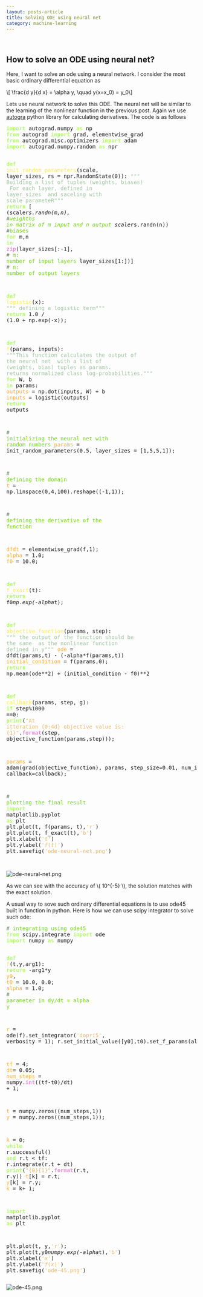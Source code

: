 ```yaml
---
layout: posts-article
title: Solving ODE using neural net 
category: machine-learning
---
```


<br>


<h2> How to solve an ODE using neural net? </h2>




<p>
Here, I want to solve an ode using a neural network. I consider the
most basic ordinary differential equation as 
</p>

<p>
\[ \frac{d y}{d x} = \alpha y, \quad y(x=x_0) = y_0\]
</p>


<p>
Lets use neural network to solve this ODE. The neural net will be
similar to the learning of the nonlinear function in the previous
post. Again we use <a href="https://github.com/HIPS/autograd">autogra</a> python library for calculating derivatives.
The code is as follows
</p>

<div class="org-src-container">
<pre class="src src-python"><span style="color: #b4fa70; font-weight: bold;">import</span> autograd.numpy <span style="color: #b4fa70; font-weight: bold;">as</span> np
<span style="color: #b4fa70; font-weight: bold;">from</span> autograd <span style="color: #b4fa70; font-weight: bold;">import</span> grad, elementwise_grad
<span style="color: #b4fa70; font-weight: bold;">from</span> autograd.misc.optimizers <span style="color: #b4fa70; font-weight: bold;">import</span> adam
<span style="color: #b4fa70; font-weight: bold;">import</span> autograd.numpy.random <span style="color: #b4fa70; font-weight: bold;">as</span> npr


<span style="color: #b4fa70; font-weight: bold;">def</span> <span style="color: #fce94f;">init_random_parameters</span>(scale, layer_sizes, rs = npr.RandomState(0)):
    <span style="color: #9FC59F;">""" Building a list of tuples (weights, biases)</span>
<span style="color: #9FC59F;">        For each layer, defined in layer_sizes</span>
<span style="color: #9FC59F;">        and saceling with scale parameteR"""</span>
    <span style="color: #b4fa70; font-weight: bold;">return</span> [ (scale*rs.randn(m,n),  <span style="color: #5F7F5F;">#</span><span style="color: #73d216;">weighths in matrix of m input and n output</span>
              scale*rs.randn(n))    <span style="color: #5F7F5F;">#</span><span style="color: #73d216;">biases</span>
             <span style="color: #b4fa70; font-weight: bold;">for</span> m,n <span style="color: #b4fa70; font-weight: bold;">in</span> <span style="color: #e090d7; font-weight: bold;">zip</span>(layer_sizes[:-1], <span style="color: #5F7F5F;"># </span><span style="color: #73d216;">m: number of input layers</span>
                            layer_sizes[1:])] <span style="color: #5F7F5F;"># </span><span style="color: #73d216;">n: number of output layers</span>


<span style="color: #b4fa70; font-weight: bold;">def</span> <span style="color: #fce94f;">logistic</span>(x):
    <span style="color: #9FC59F;">""" defining a logistic term"""</span>
    <span style="color: #b4fa70; font-weight: bold;">return</span> 1.0 / (1.0 + np.exp(-x));

<span style="color: #b4fa70; font-weight: bold;">def</span> <span style="color: #fce94f;">f</span>(params, inputs):
    <span style="color: #9FC59F;">"""This function calculates the output of the neural net</span>
<span style="color: #9FC59F;">        with a list of (weights, bias) tuples as params.</span>
<span style="color: #9FC59F;">        returns normalized class log-probabilities."""</span>
    <span style="color: #b4fa70; font-weight: bold;">for</span> W, b <span style="color: #b4fa70; font-weight: bold;">in</span> params:
        <span style="color: #fcaf3e;">outputs</span> = np.dot(inputs, W) + b
        <span style="color: #fcaf3e;">inputs</span> = logistic(outputs)
    <span style="color: #b4fa70; font-weight: bold;">return</span> outputs

<span style="color: #5F7F5F;"># </span><span style="color: #73d216;">initializing the neural net with random numbers</span>
<span style="color: #fcaf3e;">params</span> = init_random_parameters(0.5, layer_sizes = [1,5,5,1]);

<span style="color: #5F7F5F;"># </span><span style="color: #73d216;">defining the domain</span>
<span style="color: #fcaf3e;">t</span> = np.linspace(0,4,100).reshape((-1,1));

<span style="color: #5F7F5F;"># </span><span style="color: #73d216;">defining the derivative of the function</span>

<span style="color: #fcaf3e;">dfdt</span> = elementwise_grad(f,1); 
<span style="color: #fcaf3e;">alpha</span> = 1.0;
<span style="color: #fcaf3e;">f0</span> = 10.0;

<span style="color: #b4fa70; font-weight: bold;">def</span> <span style="color: #fce94f;">f_exact</span>(t):
    <span style="color: #b4fa70; font-weight: bold;">return</span> f0*np.exp(-alpha*t);

<span style="color: #b4fa70; font-weight: bold;">def</span> <span style="color: #fce94f;">objective_function</span>(params, step):
    <span style="color: #9FC59F;">""" the output of the function should be the same</span>
<span style="color: #9FC59F;">        as the nonlinear function defined in y"""</span>
    <span style="color: #fcaf3e;">ode</span> = dfdt(params,t) - (-alpha*f(params,t))
    <span style="color: #fcaf3e;">initial_condition</span> = f(params,0);
    <span style="color: #b4fa70; font-weight: bold;">return</span> np.mean(ode**2) + (initial_condition - f0)**2


<span style="color: #b4fa70; font-weight: bold;">def</span> <span style="color: #fce94f;">callback</span>(params, step, g):
    <span style="color: #b4fa70; font-weight: bold;">if</span> step%1000 ==0:
        <span style="color: #b4fa70; font-weight: bold;">print</span>(<span style="color: #e9b96e;">"At itteration {0:4d} objective value is: {1}"</span>.<span style="color: #e090d7; font-weight: bold;">format</span>(step, objective_function(params,step)));


<span style="color: #fcaf3e;">params</span> = adam(grad(objective_function), params, step_size=0.01, num_iters=10000, callback=callback);


<span style="color: #5F7F5F;"># </span><span style="color: #73d216;">plotting the final result</span>
<span style="color: #b4fa70; font-weight: bold;">import</span> matplotlib.pyplot <span style="color: #b4fa70; font-weight: bold;">as</span> plt
plt.plot(t, f(params, t),<span style="color: #e9b96e;">'r'</span>)
plt.plot(t, f_exact(t),<span style="color: #e9b96e;">'b'</span>)
plt.xlabel(<span style="color: #e9b96e;">'$t$'</span>)
plt.ylabel(<span style="color: #e9b96e;">'$f(t)$'</span>)
plt.savefig(<span style="color: #e9b96e;">'ode-neural-net.png'</span>)

</pre>
</div>



<div class="figure">
<p><img src="{{site.baseurl}}/img/machine_learning/ode-neural-net.png" alt="ode-neural-net.png" />
</p>
</div>



<p>
As we can see with the accuracy of \( 10^{-5} \), the solution matches
with the exact solution.
</p>



<p>
A usual way to sove such ordinary differential equations is to use ode45 built in function in python. Here is how we can use scipy integrator to solve such ode: 
</p>

<div class="org-src-container">
<pre class="src src-python"><span style="color: #5F7F5F;"># </span><span style="color: #73d216;">integrating using ode45</span>
<span style="color: #b4fa70; font-weight: bold;">from</span> scipy.integrate <span style="color: #b4fa70; font-weight: bold;">import</span> ode
<span style="color: #b4fa70; font-weight: bold;">import</span> numpy <span style="color: #b4fa70; font-weight: bold;">as</span> numpy

<span style="color: #b4fa70; font-weight: bold;">def</span> <span style="color: #fce94f;">f</span>(t,y,arg1):
    <span style="color: #b4fa70; font-weight: bold;">return</span> -arg1*y
<span style="color: #fcaf3e;">y0</span>, <span style="color: #fcaf3e;">t0</span> = 10.0, 0.0;
<span style="color: #fcaf3e;">alpha</span> = 1.0; <span style="color: #5F7F5F;"># </span><span style="color: #73d216;">parameter in dy/dt = alpha y</span>

<span style="color: #fcaf3e;">r</span> = ode(f).set_integrator(<span style="color: #e9b96e;">'dopri5'</span>, verbosity = 1);
r.set_initial_value([y0],t0).set_f_params(alpha);

<span style="color: #fcaf3e;">tf</span> = 4;
<span style="color: #fcaf3e;">dt</span>= 0.05;
<span style="color: #fcaf3e;">num_steps</span> = numpy.<span style="color: #e090d7; font-weight: bold;">int</span>((tf-t0)/dt) + 1;


<span style="color: #fcaf3e;">t</span> = numpy.zeros((num_steps,1))
<span style="color: #fcaf3e;">y</span> = numpy.zeros((num_steps,1));


<span style="color: #fcaf3e;">k</span> = 0;
<span style="color: #b4fa70; font-weight: bold;">while</span> r.successful() <span style="color: #b4fa70; font-weight: bold;">and</span> r.t &lt; tf:
    r.integrate(r.t + dt)
    <span style="color: #b4fa70; font-weight: bold;">print</span>(<span style="color: #e9b96e;">"{0}{1}"</span>.<span style="color: #e090d7; font-weight: bold;">format</span>(r.t, r.y))
    <span style="color: #fcaf3e;">t</span>[k] = r.t;
    <span style="color: #fcaf3e;">y</span>[k] = r.y;
    <span style="color: #fcaf3e;">k</span> = k+ 1;

<span style="color: #b4fa70; font-weight: bold;">import</span> matplotlib.pyplot <span style="color: #b4fa70; font-weight: bold;">as</span> plt

plt.plot(t, y,<span style="color: #e9b96e;">'r'</span>);
plt.plot(t,y0*numpy.exp(-alpha*t),<span style="color: #e9b96e;">'b'</span>)
plt.xlabel(<span style="color: #e9b96e;">'$x$'</span>)
plt.ylabel(<span style="color: #e9b96e;">'$f(x)$'</span>)
plt.savefig(<span style="color: #e9b96e;">'ode-45.png'</span>)
</pre>
</div>


<div class="figure">
<p><img src="{{site.baseurl}}/img/machine_learning/ode-45.png" alt="ode-45.png" />
</p>
</div>
